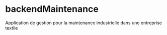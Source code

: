 # backendMaintenance
 Application de gestion pour la maintenance industrielle dans une entreprise textile
